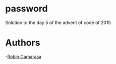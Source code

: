 # password

Solution to the day 5 of the advent of code of 2015

# Authors
-[Robin Camarasa](https://github.com/RobinCamarasa)
